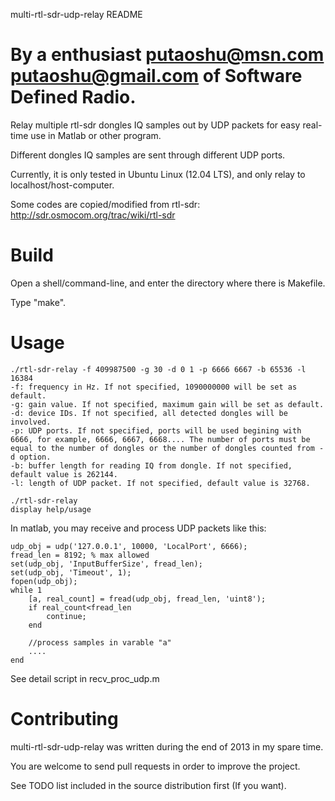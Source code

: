 multi-rtl-sdr-udp-relay README

By a enthusiast <putaoshu@msn.com> <putaoshu@gmail.com> of Software Defined Radio.
=======================
Relay multiple rtl-sdr dongles IQ samples out by UDP packets for easy real-time use in Matlab or other program.

Different dongles IQ samples are sent through different UDP ports.

Currently, it is only tested in Ubuntu Linux (12.04 LTS), and only relay to localhost/host-computer.

Some codes are copied/modified from rtl-sdr: http://sdr.osmocom.org/trac/wiki/rtl-sdr

Build
=======================
Open a shell/command-line, and enter the directory where there is Makefile.

Type "make".


Usage
=======================
	./rtl-sdr-relay -f 409987500 -g 30 -d 0 1 -p 6666 6667 -b 65536 -l 16384
	-f: frequency in Hz. If not specified, 1090000000 will be set as default.
	-g: gain value. If not specified, maximum gain will be set as default.
	-d: device IDs. If not specified, all detected dongles will be involved.
	-p: UDP ports. If not specified, ports will be used begining with 6666, for example, 6666, 6667, 6668.... The number of ports must be equal to the number of dongles or the number of dongles counted from -d option.
	-b: buffer length for reading IQ from dongle. If not specified, default value is 262144.
	-l: length of UDP packet. If not specified, default value is 32768.

	./rtl-sdr-relay
	display help/usage

In matlab, you may receive and process UDP packets like this:

	udp_obj = udp('127.0.0.1', 10000, 'LocalPort', 6666);
	fread_len = 8192; % max allowed
	set(udp_obj, 'InputBufferSize', fread_len);
	set(udp_obj, 'Timeout', 1);
	fopen(udp_obj);
	while 1
	    [a, real_count] = fread(udp_obj, fread_len, 'uint8');
	    if real_count<fread_len
	        continue;
	    end
	
	    //process samples in varable "a"
	    ....
	end

See detail script in recv_proc_udp.m

Contributing
=======================
multi-rtl-sdr-udp-relay was written during the end of 2013 in my spare time. 

You are welcome to send pull requests in order to improve the project.

See TODO list included in the source distribution first (If you want).


